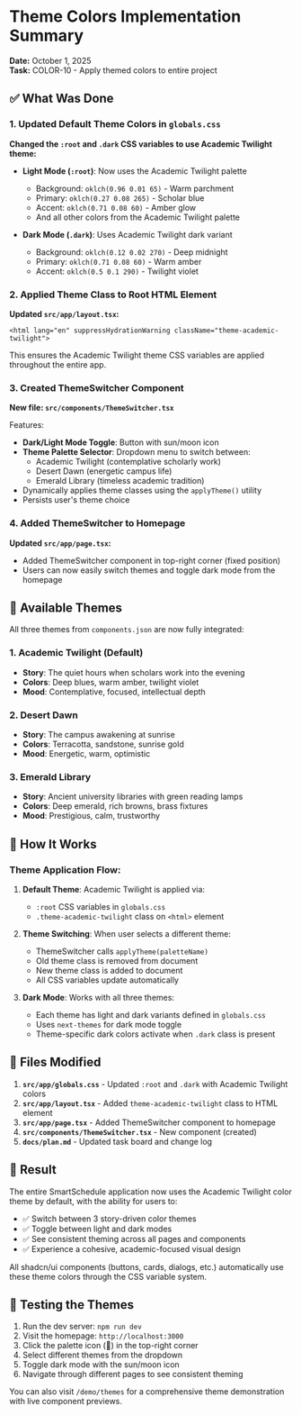 # Theme Colors Implementation Summary

**Date:** October 1, 2025  
**Task:** COLOR-10 - Apply themed colors to entire project

## ✅ What Was Done

### 1. Updated Default Theme Colors in `globals.css`

**Changed the `:root` and `.dark` CSS variables to use Academic Twilight theme:**

- **Light Mode (`:root`)**: Now uses the Academic Twilight palette

  - Background: `oklch(0.96 0.01 65)` - Warm parchment
  - Primary: `oklch(0.27 0.08 265)` - Scholar blue
  - Accent: `oklch(0.71 0.08 60)` - Amber glow
  - And all other colors from the Academic Twilight palette

- **Dark Mode (`.dark`)**: Uses Academic Twilight dark variant
  - Background: `oklch(0.12 0.02 270)` - Deep midnight
  - Primary: `oklch(0.71 0.08 60)` - Warm amber
  - Accent: `oklch(0.5 0.1 290)` - Twilight violet

### 2. Applied Theme Class to Root HTML Element

**Updated `src/app/layout.tsx`:**

```tsx
<html lang="en" suppressHydrationWarning className="theme-academic-twilight">
```

This ensures the Academic Twilight theme CSS variables are applied throughout the entire app.

### 3. Created ThemeSwitcher Component

**New file: `src/components/ThemeSwitcher.tsx`**

Features:

- **Dark/Light Mode Toggle**: Button with sun/moon icon
- **Theme Palette Selector**: Dropdown menu to switch between:
  - Academic Twilight (contemplative scholarly work)
  - Desert Dawn (energetic campus life)
  - Emerald Library (timeless academic tradition)
- Dynamically applies theme classes using the `applyTheme()` utility
- Persists user's theme choice

### 4. Added ThemeSwitcher to Homepage

**Updated `src/app/page.tsx`:**

- Added ThemeSwitcher component in top-right corner (fixed position)
- Users can now easily switch themes and toggle dark mode from the homepage

## 🎨 Available Themes

All three themes from `components.json` are now fully integrated:

### 1. **Academic Twilight** (Default)

- **Story**: The quiet hours when scholars work into the evening
- **Colors**: Deep blues, warm amber, twilight violet
- **Mood**: Contemplative, focused, intellectual depth

### 2. **Desert Dawn**

- **Story**: The campus awakening at sunrise
- **Colors**: Terracotta, sandstone, sunrise gold
- **Mood**: Energetic, warm, optimistic

### 3. **Emerald Library**

- **Story**: Ancient university libraries with green reading lamps
- **Colors**: Deep emerald, rich browns, brass fixtures
- **Mood**: Prestigious, calm, trustworthy

## 🔧 How It Works

### Theme Application Flow:

1. **Default Theme**: Academic Twilight is applied via:

   - `:root` CSS variables in `globals.css`
   - `.theme-academic-twilight` class on `<html>` element

2. **Theme Switching**: When user selects a different theme:

   - ThemeSwitcher calls `applyTheme(paletteName)`
   - Old theme class is removed from document
   - New theme class is added to document
   - All CSS variables update automatically

3. **Dark Mode**: Works with all three themes:
   - Each theme has light and dark variants defined in `globals.css`
   - Uses `next-themes` for dark mode toggle
   - Theme-specific dark colors activate when `.dark` class is present

## 📁 Files Modified

1. **`src/app/globals.css`** - Updated `:root` and `.dark` with Academic Twilight colors
2. **`src/app/layout.tsx`** - Added `theme-academic-twilight` class to HTML element
3. **`src/app/page.tsx`** - Added ThemeSwitcher component to homepage
4. **`src/components/ThemeSwitcher.tsx`** - New component (created)
5. **`docs/plan.md`** - Updated task board and change log

## 🎯 Result

The entire SmartSchedule application now uses the Academic Twilight color theme by default, with the ability for users to:

- ✅ Switch between 3 story-driven color themes
- ✅ Toggle between light and dark modes
- ✅ See consistent theming across all pages and components
- ✅ Experience a cohesive, academic-focused visual design

All shadcn/ui components (buttons, cards, dialogs, etc.) automatically use these theme colors through the CSS variable system.

## 🚀 Testing the Themes

1. Run the dev server: `npm run dev`
2. Visit the homepage: `http://localhost:3000`
3. Click the palette icon (🎨) in the top-right corner
4. Select different themes from the dropdown
5. Toggle dark mode with the sun/moon icon
6. Navigate through different pages to see consistent theming

You can also visit `/demo/themes` for a comprehensive theme demonstration with live component previews.
